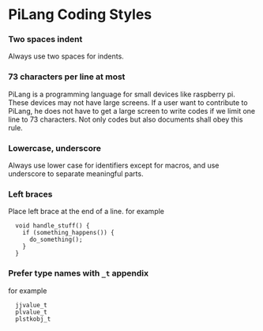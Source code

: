 # PiLang Coding Styles

### Two spaces indent
Always use two spaces for indents.

### 73 characters per line at most
PiLang is a programming language for small devices like raspberry pi.
These devices may not have large screens. If a user want to contribute
to PiLang, he does not have to get a large screen to write codes if we
limit one line to 73 characters. Not only codes but also documents
shall obey this rule.

### Lowercase, underscore
Always use lower case for identifiers except for macros, and use
underscore to separate meaningful parts.

### Left braces
Place left brace at the end of a line. for example
```
  void handle_stuff() {
    if (something_happens()) {
      do_something();
    }
  }
```

### Prefer type names with `_t` appendix
for example
```
  jjvalue_t
  plvalue_t
  plstkobj_t
```
